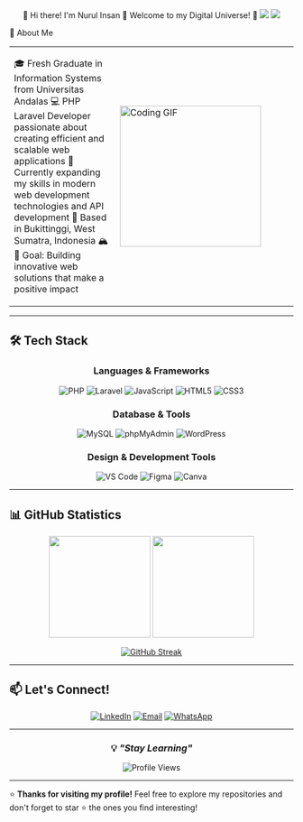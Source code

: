 <div align="center">
🌟 Hi there! I'm Nurul Insan 👋
Welcome to my Digital Universe! 🚀
<img src="https://capsule-render.vercel.app/api?type=waving&color=gradient&customColorList=6,11,20&height=180&section=header&text=Nurul%20Insan&fontSize=42&fontColor=fff&animation=twinkling&fontAlignY=32&desc=Web%20Developer%20|%20PHP%20Laravel%20|%20Information%20Systems%20Graduate&descSize=16&descAlignY=51&descAlign=50"/>
<img src="https://readme-typing-svg.herokuapp.com?font=Fira+Code&size=22&duration=3000&pause=1000&color=36BCF7&center=true&vCenter=true&multiline=true&width=600&height=100&lines=Web+Development+Enthusiast+🌐;Always+Learning+New+Things!+✨"/>
</div>

🚀 About Me
</div>
<table align="center">
<tr>
<td>

🎓 Fresh Graduate in Information Systems from Universitas Andalas
💻 PHP Laravel Developer passionate about creating efficient and scalable web applications
🌱 Currently expanding my skills in modern web development technologies and API development
📍 Based in Bukittinggi, West Sumatra, Indonesia 🏔️
🎯 Goal: Building innovative web solutions that make a positive impact

</td>
<td width="300">
<img src="https://media.giphy.com/media/L1R1tvI9svkIWwpVYr/giphy.gif" width="250" alt="Coding GIF"/>
</td>
</tr>
</table>

---

## 🛠️ Tech Stack

<div align="center">

### Languages & Frameworks
![PHP](https://img.shields.io/badge/PHP-777BB4?style=for-the-badge&logo=php&logoColor=white)
![Laravel](https://img.shields.io/badge/Laravel-FF2D20?style=for-the-badge&logo=laravel&logoColor=white)
![JavaScript](https://img.shields.io/badge/JavaScript-323330?style=for-the-badge&logo=javascript&logoColor=F7DF1E)
![HTML5](https://img.shields.io/badge/HTML5-E34F26?style=for-the-badge&logo=html5&logoColor=white)
![CSS3](https://img.shields.io/badge/CSS3-1572B6?style=for-the-badge&logo=css3&logoColor=white)

### Database & Tools
![MySQL](https://img.shields.io/badge/MySQL-005C84?style=for-the-badge&logo=mysql&logoColor=white)
![phpMyAdmin](https://img.shields.io/badge/phpMyAdmin-6C78AF?style=for-the-badge&logo=phpmyadmin&logoColor=white)
![WordPress](https://img.shields.io/badge/WordPress-21759B?style=for-the-badge&logo=wordpress&logoColor=white)

### Design & Development Tools
![VS Code](https://img.shields.io/badge/VS_Code-007ACC?style=for-the-badge&logo=visual-studio-code&logoColor=white)
![Figma](https://img.shields.io/badge/Figma-F24E1E?style=for-the-badge&logo=figma&logoColor=white)
![Canva](https://img.shields.io/badge/Canva-00C4CC?style=for-the-badge&logo=canva&logoColor=white)

</div>

---

## 📊 GitHub Statistics

<div align="center">
  
<img height="180em" src="https://github-readme-stats.vercel.app/api?username=insan02&show_icons=true&theme=tokyonight&include_all_commits=true&count_private=true"/>
<img height="180em" src="https://github-readme-stats.vercel.app/api/top-langs/?username=insan02&layout=compact&langs_count=7&theme=tokyonight"/>

</div>

<div align="center">
  
[![GitHub Streak](https://streak-stats.demolab.com/?user=insan02&theme=tokyonight)](https://git.io/streak-stats)

</div>

---

## 📫 Let's Connect!

<div align="center">

[![LinkedIn](https://img.shields.io/badge/LinkedIn-0077B5?style=for-the-badge&logo=linkedin&logoColor=white)](https://linkedin.com/in/nurul-insan)
[![Email](https://img.shields.io/badge/Email-D14836?style=for-the-badge&logo=gmail&logoColor=white)](mailto:insannurul005@gmail.com)
[![WhatsApp](https://img.shields.io/badge/WhatsApp-25D366?style=for-the-badge&logo=whatsapp&logoColor=white)](https://wa.me/6282386810527)

</div>

---

<div align="center">
  
### 💡 *"Stay Learning"*

![Profile Views](https://komarev.com/ghpvc/?username=insan02&color=blueviolet&style=flat-square&label=Profile+Views)

</div>

---

⭐️ **Thanks for visiting my profile!** Feel free to explore my repositories and don't forget to star ⭐ the ones you find interesting!

